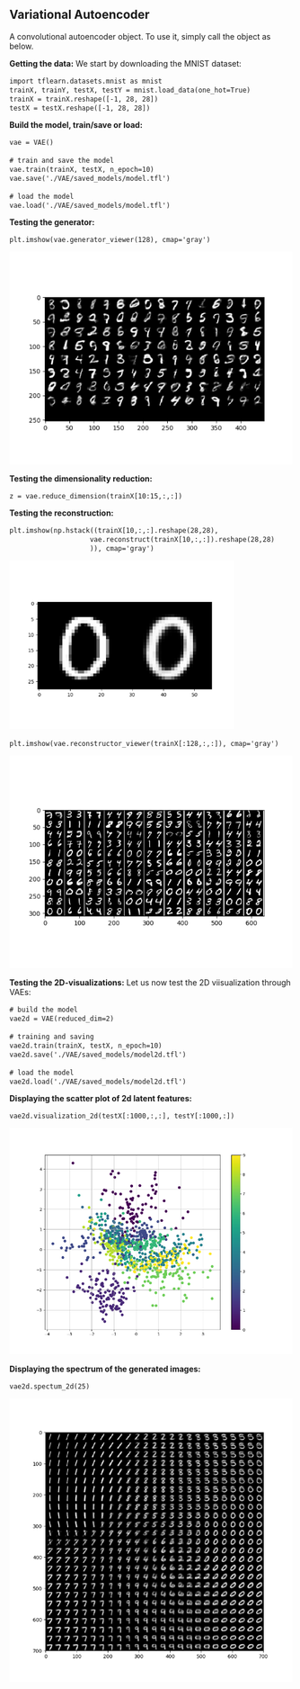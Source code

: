 ## Variational Autoencoder

A convolutional autoencoder object. 
To use it, simply call the object as below.

**Getting the data:**
We start by downloading the MNIST dataset:

    import tflearn.datasets.mnist as mnist
    trainX, trainY, testX, testY = mnist.load_data(one_hot=True)
    trainX = trainX.reshape([-1, 28, 28])
    testX = testX.reshape([-1, 28, 28])


**Build the model, train/save or load:**

    vae = VAE()

    # train and save the model
    vae.train(trainX, testX, n_epoch=10)
    vae.save('./VAE/saved_models/model.tfl')

    # load the model
    vae.load('./VAE/saved_models/model.tfl')


**Testing the generator:**
  
    plt.imshow(vae.generator_viewer(128), cmap='gray')

<img src="./VAE/Figs/generated.png" width="600">

**Testing the dimensionality reduction:**
  
    z = vae.reduce_dimension(trainX[10:15,:,:])

**Testing the reconstruction:**

    plt.imshow(np.hstack((trainX[10,:,:].reshape(28,28), 
                        vae.reconstruct(trainX[10,:,:]).reshape(28,28)
                        )), cmap='gray')

<img src="./VAE/Figs/reconstructed0.png" width="400">

    plt.imshow(vae.reconstructor_viewer(trainX[:128,:,:]), cmap='gray')

<img src="./VAE/Figs/reconstructed.png" width="600">   
    
**Testing the 2D-visualizations:**
Let us now test the 2D viisualization through VAEs:
    
    # build the model
    vae2d = VAE(reduced_dim=2)

    # training and saving
    vae2d.train(trainX, testX, n_epoch=10)
    vae2d.save('./VAE/saved_models/model2d.tfl')
    
    # load the model
    vae2d.load('./VAE/saved_models/model2d.tfl')
    
    
**Displaying the scatter plot of 2d latent features:**

    vae2d.visualization_2d(testX[:1000,:,:], testY[:1000,:])

<img src="./VAE/Figs/scatterplot.png" width="600">

**Displaying the spectrum of the generated images:**

    vae2d.spectum_2d(25)

<img src="./VAE/Figs/spectrum.png" width="600">